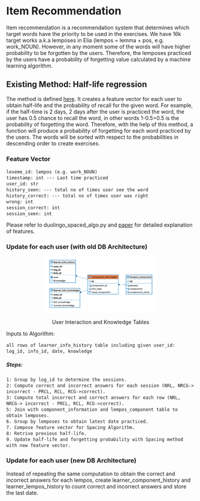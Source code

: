 # Item Recommendation

Item recommendation is a recommendation system that determines which target words have the priority to be used in the
exercises. We have 16k target works a.k.a lemposes in Elia (lempos = lemma + pos, e.g. work_NOUN). However, in any moment some of the words 
will have higher probability to be forgotten by the users. Therefore, the lemposes practiced by the users have a probability of forgetting 
value calculated by a machine learning algorithm. 

## Existing Method: Half-life regression

The method is defined [here](https://research.duolingo.com/papers/settles.acl16.pdf). It creates a feature vector for each user
to obtain half-life and the probability of recall for the given word. For example, if the half-time is 2 days, 2 days after the user
is practiced the word, the user has 0.5 chance to recall the word, in other words 1-0.5=0.5 is the probability of forgetting the word. 
Therefore, with the help of this method, a function will produce a probability of forgetting for each word practiced by the users. 
The words will be sorted with respect to the probabilities in descending order to create exercises. 

### Feature Vector

    lexeme_id: lempos (e.g. work_NOUN)
    timestamp: int --- Last time practiced 
    user_id: str 
    history_seen: --- total no of times user see the word 
    history_correct: --- total no of times user was right 
    wrong: int 
    session_correct: int
    session_seen: int
    
Please refer to duolingo_spaced_algo.py and [paper](https://research.duolingo.com/papers/settles.acl16.pdf) for detailed explanation
of features.


### Update for each user (with old DB Architecture)

<div align="center">
  <img src="lempos_com.png" width="300px" height="150px" />
  <p>User Interaction and Knowledge Tables</p>
</div>



Inputs to Algorithm:

    all rows of learner_info_history table including given user_id: log_id, info_id, date, knowledge


##### Steps:
    1: Group by log_id to determine the sessions.
    2: Compute correct and incorrect answers for each session (NRL, NRCG-> incorrect - PRCL, RCL, RCG->correct).
    3: Compute total incorrect and correct answers for each row (NRL, NRCG-> incorrect - PRCL, RCL, RCG->correct).
    5: Join with component_information and lempos_component table to obtain lemposes.
    6. Group by lemposes to obtain latest date practiced.
    7. Compose feature vector for Spacing Algorithm.
    8: Retrive previous half-life.
    9. Update half-life and forgetting probability with Spacing method with new feature vector.


### Update for each user (new DB Architecture)

Instead of repeating the same computation to obtain the correct and incorrect answers for each lempos, 
create learner_component_history and learner_lempos_history to count correct and incorrect answers and
store the last date. 
